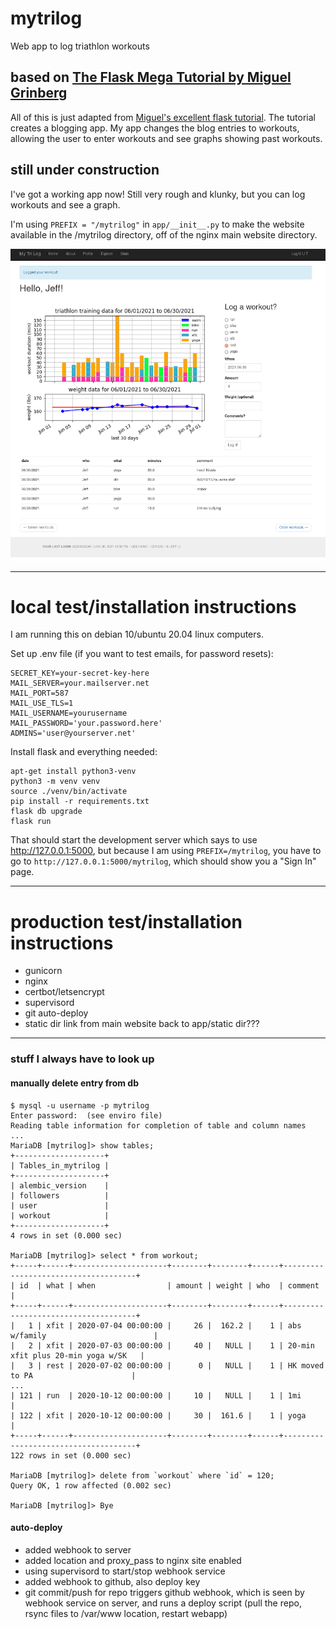 # mytrilog
Web app to log triathlon workouts


## based on [The Flask Mega Tutorial by Miguel Grinberg](https://blog.miguelgrinberg.com/post/the-flask-mega-tutorial-part-i-hello-world)

All of this is just adapted from 
[Miguel's excellent flask tutorial](https://blog.miguelgrinberg.com/post/the-flask-mega-tutorial-part-i-hello-world).
The tutorial creates a blogging app. My app changes the blog entries to
workouts, allowing the user to enter workouts and see graphs showing
past workouts.

## still under construction

I've got a working app now! Still very rough and klunky,
but you can log workouts and see a graph.

I'm using `PREFIX = "/mytrilog"` in `app/__init__.py` to make the website
available in the /mytrilog directory, off of the nginx main website directory.

![mytrilog screenshot](screenshot.png)

---

# local test/installation instructions

I am running this on debian 10/ubuntu 20.04 linux computers.

Set up .env file (if you want to test emails, for password resets):

```
SECRET_KEY=your-secret-key-here
MAIL_SERVER=your.mailserver.net
MAIL_PORT=587
MAIL_USE_TLS=1
MAIL_USERNAME=yourusername
MAIL_PASSWORD='your.password.here'
ADMINS='user@yourserver.net'
```

Install flask and everything needed:

```
apt-get install python3-venv
python3 -m venv venv
source ./venv/bin/activate
pip install -r requirements.txt
flask db upgrade
flask run
```

That should start the development server which says to use
http://127.0.0.1:5000, but because I am using `PREFIX=/mytrilog`, you 
have to go to `http://127.0.0.1:5000/mytrilog`, which should show
you a "Sign In" page.

---

# production test/installation instructions

- gunicorn
- nginx
- certbot/letsencrypt
- supervisord
- git auto-deploy
- static dir link from main website back to app/static dir???

---

### stuff I always have to look up

#### manually delete entry from db

```
$ mysql -u username -p mytrilog
Enter password:  (see enviro file)
Reading table information for completion of table and column names
...
MariaDB [mytrilog]> show tables;
+--------------------+
| Tables_in_mytrilog |
+--------------------+
| alembic_version    |
| followers          |
| user               |
| workout            |
+--------------------+
4 rows in set (0.000 sec)

MariaDB [mytrilog]> select * from workout;
+-----+------+---------------------+--------+--------+------+-------------------------------------+
| id  | what | when                | amount | weight | who  | comment                             |
+-----+------+---------------------+--------+--------+------+-------------------------------------+
|   1 | xfit | 2020-07-04 00:00:00 |     26 |  162.2 |    1 | abs w/family                        |
|   2 | xfit | 2020-07-03 00:00:00 |     40 |   NULL |    1 | 20-min xfit plus 20-min yoga w/SK   |
|   3 | rest | 2020-07-02 00:00:00 |      0 |   NULL |    1 | HK moved to PA                      |
...
| 121 | run  | 2020-10-12 00:00:00 |     10 |   NULL |    1 | 1mi                                 |
| 122 | xfit | 2020-10-12 00:00:00 |     30 |  161.6 |    1 | yoga                                |
+-----+------+---------------------+--------+--------+------+-------------------------------------+
122 rows in set (0.000 sec)

MariaDB [mytrilog]> delete from `workout` where `id` = 120;
Query OK, 1 row affected (0.002 sec)

MariaDB [mytrilog]> Bye
```

#### auto-deploy

- added webhook to server
- added location and proxy_pass to nginx site enabled
- using supervisord to start/stop webhook service
- added webhook to github, also deploy key
- git commit/push for repo triggers github webhook, which is seen 
    by webhook service on server, and runs a deploy script (pull
    the repo, rsync files to /var/www location, restart webapp)
